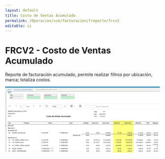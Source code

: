 ```yaml
---
layout: default
title: Costo de Ventas Acumulado
permalink: /Operacion/scm/facturacion/freporte/frcv2
editable: si
---
```


# FRCV2 - Costo de Ventas Acumulado

Reporte de facturación acumulado, permite realizar filtros por ubicación, marca; totaliza costos.  

![](frcv3.png)


